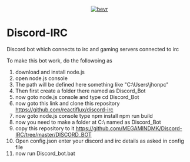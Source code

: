 <p align="center">
<a href="https://imgbb.com/"><img src="https://imgur.com/s9KeJnw.jpg" alt="bevr" border="0"></a>
</p>

# Discord-IRC
Discord bot which connects to irc and gaming servers connected to irc

To make this bot work, do the followoing as
1. download and install node.js
2. open node.js console
3. The path will be defined here something like "C:\Users\jhonpc"
4. Then first create a folder there named as Discord_Bot
5. now goto node.js console and type cd Discord_Bot
6. now goto this link and clone this repository https://github.com/reactiflux/discord-irc
7. now goto node.js console type 
npm install
npm run build
8. now you need to make a folder at C:\ named as Discord_Bot
9. copy this repository to it https://github.com/MEGAMINDMK/Discord-IRC/tree/master/DISCORD_BOT
10. Open config.json enter your discord and irc details as asked in config file
11. now run Discord_bot.bat

